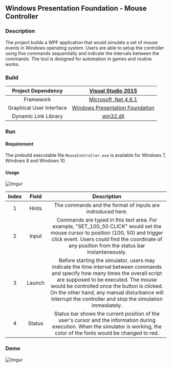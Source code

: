 ## Windows Presentation Foundation - Mouse Controller
### Description
The project builds a WPF application that would simulate a set of mouse events in Windows operating system. Users are able to setup the controller using five commands sequentially and indicate the intervals between the commands. The tool is designed for automation in games and routine works.


### Build
|Project Dependency|[Visual Studio 2015](https://docs.microsoft.com/zh-tw/visualstudio/productinfo/vs2015-sysrequirements-vs#vs)|
|:-:|:-:|
|Framework|[Microsoft .Net 4.6.1](https://support.microsoft.com/zh-tw/help/3102436/the-net-framework-4-6-1-offline-installer-for-windows)|
|Graphical User Interface|[Windows Presentation Foundation](https://docs.microsoft.com/zh-tw/dotnet/framework/wpf/getting-started/walkthrough-my-first-wpf-desktop-application)|
|Dynamic Link Library|[win32.dll](https://www.dll-files.com/win32.dll.html)|


### Run
#### Requirement
The prebuild executable file `MouseController.exe` is available for Windows 7, Windows 8 and Windows 10.


#### Usage
![Imgur](https://i.imgur.com/cP0PGib.png)

|Index|Field|Description|
|:-:|:-:|:-:|
|1|Hints|The commands and the format of inputs are indroduced here.|
|2|Input|Commands are typed in this text area. For example, "SET_100_50 CLICK" would set the mouse cursor to position (100, 50) and trigger click event. Users could find the coordinate of any position from the status bar instantaneously.|
|3|Launch|Before starting the simulator, users may indicate the time interval between commands and specify how many times the overall script are supposed to be executed. The mouse would be controlled once the button is clicked. On the other hand, any manual disturbance will interrupt the controller and stop the simulation immediately.|
|4|Status|Status bar shows the current position of the user's cursor and the information during execution. When the simulator is working, the color of the fonts would be changed to red.|


### Demo
![Imgur](https://i.imgur.com/qpUNGWx.gif)


